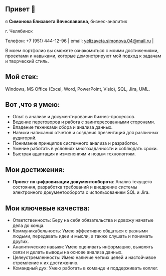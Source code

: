 ## Привет 👋

я <b>Симонова Елизавета Вячеславовна</b>, бизнес-аналитик

г. Челябинск

Телефон: +7 (951) 444-12-96 | email: [yelizaveta.simonova.04@mail.ru](yelizaveta.simonova.04@mail.ru) |

В моем портфолио вы сможете ознакомиться с моими достижениями, проектами и навыками, которые демонстрируют мой подход к задачам и творческий стиль.

## Мой стек: 

Windows, MS Office (Excel, Word, PowerPoint, Visio), SQL, Jira, UML.

## Вот ,что я умею: 
-	Опыт в анализе и документировании бизнес-процессов.
-	Ведение переговоров и работа с заинтересованными сторонами.
-	Владение техниками сбора и анализа данных.
-	Навыки написания отчетов и создания презентаций для различных аудиторий.
-	Понимание принципов системного анализа и разработки.
-	Умение работать в условиях многозадачности и соблюдать сроки.
-	Быстрая адаптация к изменениям и новым технологиям.

## Мои достижения: 

- <b>Проект по цифровизации документооборота</b>: Анализ текущего состояния, разработка требований и внедрение системы электронного документооборота с использованием SQL и Jira.

## Мои ключевые качества: 
- Ответственность: Беру на себя обязательства и довожу начатые дела до конца.
- Коммуникабельность: Умею эффективно общаться с разными людьми, передавать идеи и мысли, а также слушать и понимать других.
- Аналитические навыки: Умею оценивать информацию, выявлять связи и делать выводы на основе анализа данных.
- Целеустремленность: Имею наличие четких целей и настойчивое стремление к их достижению.
- Командный дух: Умею работать в команде и поддерживать коллег.

<!--
**Lizok124/Lizok124** is a ✨ _special_ ✨ repository because its `README.md` (this file) appears on your GitHub profile.

Here are some ideas to get you started:

- 🔭 I’m currently working on ...
- 🌱 I’m currently learning ...
- 👯 I’m looking to collaborate on ...
- 🤔 I’m looking for help with ...
- 💬 Ask me about ...
- 📫 How to reach me: ...
- 😄 Pronouns: ...
- ⚡ Fun fact: ...
-->
